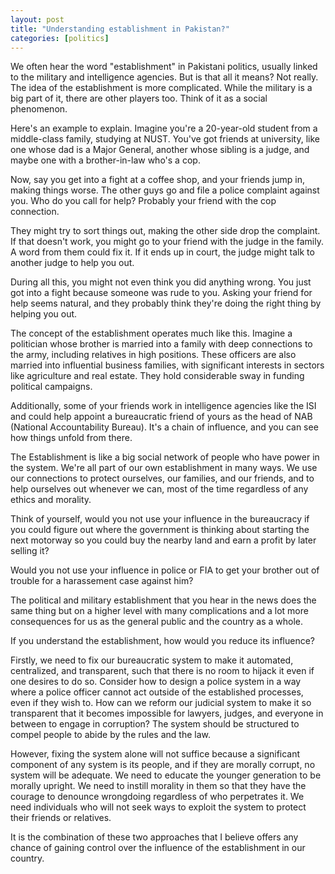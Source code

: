 ```yaml
---
layout: post
title: "Understanding establishment in Pakistan?"
categories: [politics]
---
```


We often hear the word "establishment" in Pakistani politics, usually linked to the military and intelligence agencies. But is that all it means? Not really. The idea of the establishment is more complicated. While the military is a big part of it, there are other players too. Think of it as a social phenomenon.

Here's an example to explain. Imagine you're a 20-year-old student from a middle-class family, studying at NUST. You've got friends at university, like one whose dad is a Major General, another whose sibling is a judge, and maybe one with a brother-in-law who's a cop. 

Now, say you get into a fight at a coffee shop, and your friends jump in, making things worse. The other guys go and file a police complaint against you. Who do you call for help? Probably your friend with the cop connection.

They might try to sort things out, making the other side drop the complaint. If that doesn't work, you might go to your friend with the judge in the family. A word from them could fix it. If it ends up in court, the judge might talk to another judge to help you out.

During all this, you might not even think you did anything wrong. You just got into a fight because someone was rude to you. Asking your friend for help seems natural, and they probably think they're doing the right thing by helping you out.

The concept of the establishment operates much like this. Imagine a politician whose brother is married into a family with deep connections to the army, including relatives in high positions. These officers are also married into influential business families, with significant interests in sectors like agriculture and real estate. They hold considerable sway in funding political campaigns. 

Additionally, some of your friends work in intelligence agencies like the ISI and could help appoint a bureaucratic friend of yours as the head of NAB (National Accountability Bureau). It's a chain of influence, and you can see how things unfold from there.

The Establishment is like a big social network of people who have power in the system. We're all part of our own establishment in many ways. We use our connections to protect ourselves, our families, and our friends, and to help ourselves out whenever we can, most of the time regardless of any ethics and morality. 

Think of yourself, would you not use your influence in the bureaucracy if you could figure out where the government is thinking about starting the next motorway so you could buy the nearby land and earn a profit by later selling it?

Would you not use your influence in police or FIA to get your brother out of trouble for a harassement case against him?


The political and military establishment that you hear in the news does the same thing but on a higher level with many complications and a lot more consequences for us as the general public and the country as a whole.


If you understand the establishment, how would you reduce its influence?

Firstly, we need to fix our bureaucratic system to make it automated, centralized, and transparent, such that there is no room to hijack it even if one desires to do so. Consider how to design a police system in a way where a police officer cannot act outside of the established processes, even if they wish to. How can we reform our judicial system to make it so transparent that it becomes impossible for lawyers, judges, and everyone in between to engage in corruption? The system should be structured to compel people to abide by the rules and the law.

However, fixing the system alone will not suffice because a significant component of any system is its people, and if they are morally corrupt, no system will be adequate. We need to educate the younger generation to be morally upright. We need to instill morality in them so that they have the courage to denounce wrongdoing regardless of who perpetrates it. We need individuals who will not seek ways to exploit the system to protect their friends or relatives.

It is the combination of these two approaches that I believe offers any chance of gaining control over the influence of the establishment in our country.
